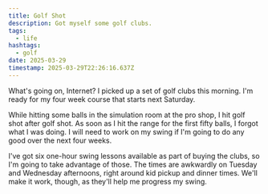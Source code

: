 ```yaml
---
title: Golf Shot
description: Got myself some golf clubs.
tags:
  - life
hashtags:
  - golf
date: 2025-03-29
timestamp: 2025-03-29T22:26:16.637Z
---
```


What's going on, Internet? I picked up a set of golf clubs this morning. I'm ready for my four week course that starts next Saturday.

While hitting some balls in the simulation room at the pro shop, I hit golf shot after golf shot.
As soon as I hit the range for the first fifty balls, I forgot what I was doing. I will need to work on my swing if I'm going to do any good over the next four weeks.

I've got six one-hour swing lessons available as part of buying the clubs, so I'm going to take advantage of those. The times are awkwardly on Tuesday and Wednesday afternoons, right around kid pickup and dinner times. We'll make it work, though, as they'll help me progress my swing.